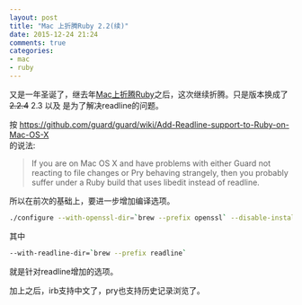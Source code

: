 ```yaml
---
layout: post
title: "Mac 上折腾Ruby 2.2(续)"
date: 2015-12-24 21:24
comments: true
categories:
- mac
- ruby
---
```


又是一年圣诞了，继去年[Mac上折腾Ruby](http://octopresszhangyu.herokuapp.com/blog/2014/12/31/mac-shang-zhe-teng-ruby-2-dot-2/)之后，这次继续折腾。只是版本换成了~~2.2.4~~ 2.3 以及
是为了解决readline的问题。

按 https://github.com/guard/guard/wiki/Add-Readline-support-to-Ruby-on-Mac-OS-X  
的说法:

> If you are on Mac OS X and have problems with either Guard not reacting to file changes or Pry behaving strangely, then you probably suffer under a Ruby build that uses libedit instead of readline.

所以在前次的基础上，要进一步增加编译选项。

```bash
./configure --with-openssl-dir=`brew --prefix openssl` --disable-install-doc --prefix=/Users/me/.rbenv/versions/ruby-2.3  --with-readline-dir=`brew --prefix readline`
```

其中
```bash
--with-readline-dir=`brew --prefix readline`
```
 就是针对readline增加的选项。

加上之后，irb支持中文了，pry也支持历史记录浏览了。
